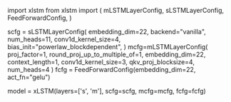 import xlstm
from xlstm import (
    mLSTMLayerConfig,
    sLSTMLayerConfig,
    FeedForwardConfig,
)

scfg = sLSTMLayerConfig(
        embedding_dim=22,
        backend="vanilla",
        num_heads=11,
        conv1d_kernel_size=4,
        bias_init="powerlaw_blockdependent",
)
mcfg=mLSTMLayerConfig(
    proj_factor=1,
    round_proj_up_to_multiple_of=1,
    embedding_dim=22,
    context_length=1,
    conv1d_kernel_size=3, qkv_proj_blocksize=4, num_heads=4
)
fcfg = FeedForwardConfig(embedding_dim=22, act_fn="gelu")

model = xLSTM(layers=['s', 'm'], scfg=scfg, mcfg=mcfg, fcfg=fcfg)
